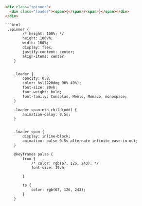 ```html 
<div class="spinner">
  <div class="loader"><span>{</span>/<span>}</span></div>
</div>

```html
 .spinner {
        /* height: 100%; */
        height: 100vh;
        width: 100%;
        display: flex;
        justify-content: center;
        align-items: center;
    }


    .loader {
        opacity: 0.8;
        color: hsl(220deg 96% 49%);
        font-size: 20vh;
        font-weight: bold;
        font-family: Consolas, Menlo, Monaco, monospace;
    }

    .loader span:nth-child(odd) {
        animation-delay: 0.5s;
    }


    .loader span {
        display: inline-block;
        animation: pulse 0.5s alternate infinite ease-in-out;
    }

    @keyframes pulse {
        from {
            /* color: rgb(67, 126, 243); */
            font-size: 19vh;

        }

        to {
            color: rgb(67, 126, 243);
        }
    }
